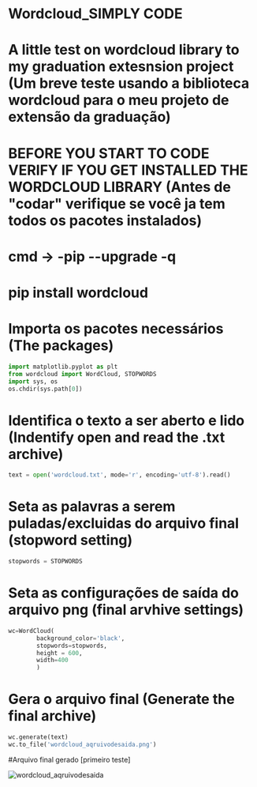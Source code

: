 # Wordcloud_SIMPLY CODE 
# A little test on wordcloud library to my graduation extesnsion project (Um breve teste usando a biblioteca wordcloud para o meu projeto de extensão da graduação)
# BEFORE YOU START TO CODE VERIFY IF YOU GET INSTALLED THE WORDCLOUD LIBRARY (Antes de "codar" verifique se você ja tem todos os pacotes instalados)
# cmd -> -pip --upgrade -q 
#         pip install wordcloud




# Importa os pacotes necessários (The packages)

```python
import matplotlib.pyplot as plt
from wordcloud import WordCloud, STOPWORDS
import sys, os
os.chdir(sys.path[0])
```

# Identifica o texto a ser aberto e lido (Indentify open and read the .txt archive)

```python
text = open('wordcloud.txt', mode='r', encoding='utf-8').read()
```

# Seta as palavras a serem puladas/excluidas do arquivo final (stopword setting)

```python
stopwords = STOPWORDS
```
# Seta as configurações de saída do arquivo png (final arvhive settings)

```python
wc=WordCloud(
        background_color='black',
        stopwords=stopwords,
        height = 600,
        width=400
        )
```

# Gera o arquivo final (Generate the final archive)        
```python
wc.generate(text)
wc.to_file('wordcloud_aqruivodesaida.png')
```
#Arquivo final gerado [primeiro teste]

![wordcloud_aqruivodesaida](https://user-images.githubusercontent.com/84924884/137898215-0f9fb0e7-2f39-4799-bf51-a0dd21b868e6.png)
